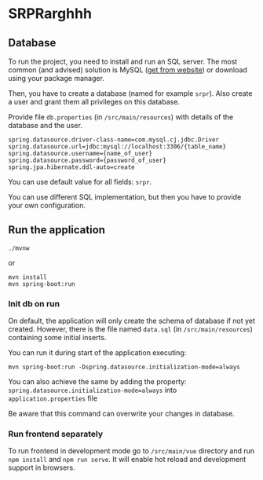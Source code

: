 # SRPRarghhh



## Database
To run the project, you need to install and run an SQL server. The most common (and advised) solution is MySQL 
([get from website](https://www.mysql.com/downloads/)) or download using your package manager.

Then, you have to create a database (named for example `srpr`). Also create a user and grant them all privileges on this database.

Provide file `db.properties` (in `/src/main/resources`) with details of the database and the user. 

```
spring.datasource.driver-class-name=com.mysql.cj.jdbc.Driver
spring.datasource.url=jdbc:mysql://localhost:3306/{table_name}
spring.datasource.username={name_of_user}
spring.datasource.password={password_of_user}
spring.jpa.hibernate.ddl-auto=create
```
You can use default value for all fields: `srpr`. 

You can use different SQL implementation, but then you have to provide your own configuration.


## Run the application
```
./mvnw
```
or
```
mvn install 
mvn spring-boot:run
```

### Init db on run
On default, the application will only create the schema of database if not yet created. 
However, there is the file named `data.sql` (in `/src/main/resources`) containing some initial inserts.

You can run it during start of the application executing:

```
mvn spring-boot:run -Dspring.datasource.initialization-mode=always
```

You can also achieve the same by adding the property: `spring.datasource.initialization-mode=always` into `application.properties` file

Be aware that this command can overwrite your changes in database.

### Run frontend separately
To run frontend in development mode go to `/src/main/vue` directory and run `npm install` and `npm run serve`. 
It will enable hot reload and development support in browsers.
